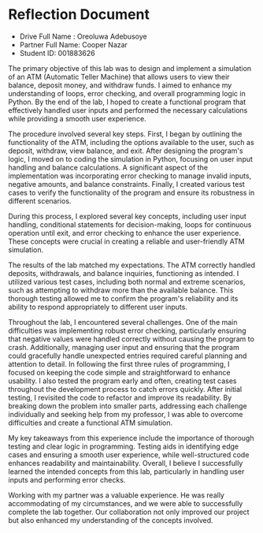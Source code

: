 # Reflection Document

* Drive Full Name  : Oreoluwa Adebusoye
* Partner Full Name: Cooper Nazar
* Student ID: 001883626

The primary objective of this lab was to design and implement a simulation of an ATM (Automatic Teller Machine) 
that allows users to view their balance, deposit money, and withdraw funds. I aimed to enhance my understanding of loops, 
error checking, and overall programming logic in Python. By the end of the lab, I hoped to create a functional program that 
effectively handled user inputs and performed the necessary calculations while providing a smooth user experience.


The procedure involved several key steps. First, I began by outlining the functionality of the ATM, including the options available
to the user, such as deposit, withdraw, view balance, and exit. After designing the program's logic, I moved on to coding the 
simulation in Python, focusing on user input handling and balance calculations. A significant aspect of the implementation was 
incorporating error checking to manage invalid inputs, negative amounts, and balance constraints. Finally,
I created various test cases to verify the functionality of the program and ensure its robustness in different scenarios.

During this process, I explored several key concepts, including user input handling, conditional statements for decision-making, 
loops for continuous operation until exit, and error checking to enhance the user experience. 
These concepts were crucial in creating a reliable and user-friendly ATM simulation.


The results of the lab matched my expectations. The ATM correctly handled deposits, withdrawals, and balance inquiries, 
functioning as intended. I utilized various test cases, including both normal and extreme scenarios, 
such as attempting to withdraw more than the available balance. This thorough testing allowed me to confirm the program's 
reliability and its ability to respond appropriately to different user inputs.

Throughout the lab, I encountered several challenges. One of the main difficulties was implementing robust error checking, 
particularly ensuring that negative values were handled correctly without causing the program to crash. 
Additionally, managing user input and ensuring that the program could gracefully handle unexpected entries 
required careful planning and attention to detail. In following the first three rules of programming, I focused on keeping 
the code simple and straightforward to enhance usability. I also tested the program early and often, 
creating test cases throughout the development process to catch errors quickly. After initial testing, 
I revisited the code to refactor and improve its readability. By breaking down the problem into smaller parts, addressing 
each challenge individually and seeking help from my professor, I was able to overcome difficulties and create a functional ATM simulation.

My key takeaways from this experience include the importance of thorough testing and clear logic in programming.
Testing aids in identifying edge cases and ensuring a smooth user experience, while well-structured code enhances readability 
and maintainability. Overall, I believe I successfully learned the intended concepts from this lab, particularly in handling
user inputs and performing error checks.

Working with my partner was a valuable experience. He was really accommodating of my circumstances, and we were able to successfully complete
the lab together. Our collaboration not only improved our project but also enhanced my understanding of the concepts involved.